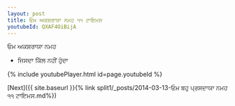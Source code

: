 ```yaml
---
layout: post
title: ਓਮ ਅਕਸ਼ਰਾਯਾ ਨਮਹ ੧੧ ਟਾਇਮਸ
youtubeId: QXAF4OiBijA
---
```

 
 
 ਓਮ ਅਕਸ਼ਰਾਯਾ ਨਮਹ  
 
 -  ਜਿਸਦਾ ਕਿੱਲ ਨਹੀਂ ਹੁੰਦਾ 
 
  
 
  
 
 
 
 
 
 


{% include youtubePlayer.html id=page.youtubeId %}
 
[Next]({{ site.baseurl }}{% link  split1/_posts/2014-03-13-ਓਮ ਬਹੁ ਪ੍ਰਸਦਾਯਾ ਨਮਹ ੧੧ ਟਾਇਮਸ.md%})
 
